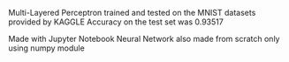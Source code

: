 Multi-Layered Perceptron trained and tested on the MNIST datasets provided by KAGGLE
Accuracy on the test set was 0.93517

Made with Jupyter Notebook
Neural Network also made from scratch only using numpy module
